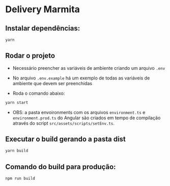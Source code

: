 # Delivery Marmita

## Instalar dependências:

```bash
yarn
```

## Rodar o projeto

- Necessário preencher as variáveis de ambiente criando um arquivo `.env`

- No arquivo `.env.example` há um exemplo de todas as variáveis de ambiente que devem ser preenchidas

- Roda o comando abaixo:

```bash
yarn start
```

- OBS: a pasta envoironments com os arquivos `environment.ts` e `environment.prod.ts` do Angular são criados em tempo de compilação através do script `src/assets/scripts/setEnv.ts`.

## Executar o build gerando a pasta dist

```bash
yarn build
```

## Comando do build para produção:

```bash
npm run build
```

